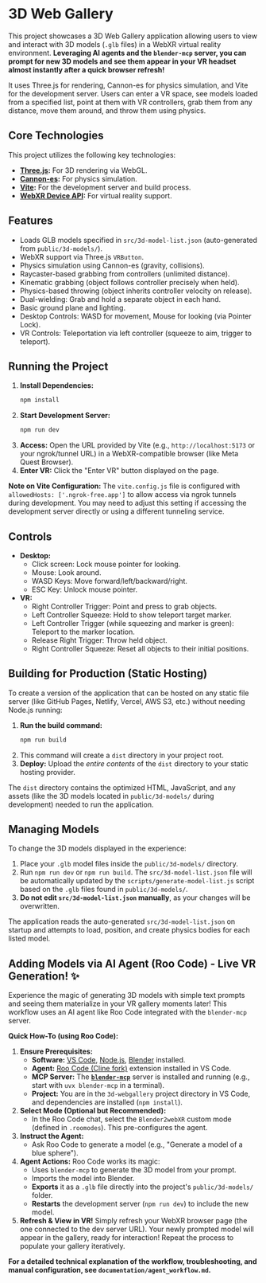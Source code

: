 # 3D Web Gallery

This project showcases a 3D Web Gallery application allowing users to view and interact with 3D models (`.glb` files) in a WebXR virtual reality environment. **Leveraging AI agents and the `blender-mcp` server, you can prompt for new 3D models and see them appear in your VR headset almost instantly after a quick browser refresh!**

It uses Three.js for rendering, Cannon-es for physics simulation, and Vite for the development server. Users can enter a VR space, see models loaded from a specified list, point at them with VR controllers, grab them from any distance, move them around, and throw them using physics.

## Core Technologies

This project utilizes the following key technologies:

*   **[Three.js](https://threejs.org/):** For 3D rendering via WebGL.
*   **[Cannon-es](https://pmndrs.github.io/cannon-es/):** For physics simulation.
*   **[Vite](https://vitejs.dev/):** For the development server and build process.
*   **[WebXR Device API](https://developer.mozilla.org/en-US/docs/Web/API/WebXR_Device_API):** For virtual reality support.

## Features

*   Loads GLB models specified in `src/3d-model-list.json` (auto-generated from `public/3d-models/`).
*   WebXR support via Three.js `VRButton`.
*   Physics simulation using Cannon-es (gravity, collisions).
*   Raycaster-based grabbing from controllers (unlimited distance).
*   Kinematic grabbing (object follows controller precisely when held).
*   Physics-based throwing (object inherits controller velocity on release).
*   Dual-wielding: Grab and hold a separate object in each hand.
*   Basic ground plane and lighting.
*   Desktop Controls: WASD for movement, Mouse for looking (via Pointer Lock).
*   VR Controls: Teleportation via left controller (squeeze to aim, trigger to teleport).

## Running the Project

1.  **Install Dependencies:**
    ```bash
    npm install
    ```
2.  **Start Development Server:**
    ```bash
    npm run dev
    ```
3.  **Access:** Open the URL provided by Vite (e.g., `http://localhost:5173` or your ngrok/tunnel URL) in a WebXR-compatible browser (like Meta Quest Browser).
4.  **Enter VR:** Click the "Enter VR" button displayed on the page.

**Note on Vite Configuration:** The `vite.config.js` file is configured with `allowedHosts: ['.ngrok-free.app']` to allow access via ngrok tunnels during development. You may need to adjust this setting if accessing the development server directly or using a different tunneling service.

## Controls

*   **Desktop:**
    *   Click screen: Lock mouse pointer for looking.
    *   Mouse: Look around.
    *   WASD Keys: Move forward/left/backward/right.
    *   ESC Key: Unlock mouse pointer.
*   **VR:**
    *   Right Controller Trigger: Point and press to grab objects.
    *   Left Controller Squeeze: Hold to show teleport target marker.
    *   Left Controller Trigger (while squeezing and marker is green): Teleport to the marker location.
    *   Release Right Trigger: Throw held object.
    *   Right Controller Squeeze: Reset all objects to their initial positions.

## Building for Production (Static Hosting)

To create a version of the application that can be hosted on any static file server (like GitHub Pages, Netlify, Vercel, AWS S3, etc.) without needing Node.js running:

1.  **Run the build command:**
    ```bash
    npm run build
    ```
2.  This command will create a `dist` directory in your project root.
3.  **Deploy:** Upload the *entire contents* of the `dist` directory to your static hosting provider.

The `dist` directory contains the optimized HTML, JavaScript, and any assets (like the 3D models located in `public/3d-models/` during development) needed to run the application.

## Managing Models

To change the 3D models displayed in the experience:

1.  Place your `.glb` model files inside the `public/3d-models/` directory.
2.  Run `npm run dev` or `npm run build`. The `src/3d-model-list.json` file will be automatically updated by the `scripts/generate-model-list.js` script based on the `.glb` files found in `public/3d-models/`.
3.  **Do not edit `src/3d-model-list.json` manually**, as your changes will be overwritten.

The application reads the auto-generated `src/3d-model-list.json` on startup and attempts to load, position, and create physics bodies for each listed model.

## Adding Models via AI Agent (Roo Code) - Live VR Generation! ✨

Experience the magic of generating 3D models with simple text prompts and seeing them materialize in your VR gallery moments later! This workflow uses an AI agent like Roo Code integrated with the `blender-mcp` server.

**Quick How-To (using Roo Code):**

1.  **Ensure Prerequisites:**
    *   **Software:** [VS Code](https://code.visualstudio.com/), [Node.js](https://nodejs.org/), [Blender](https://www.blender.org/) installed.
    *   **Agent:** [Roo Code (Cline fork)](https://github.com/RooVetGit/Roo-Code) extension installed in VS Code.
    *   **MCP Server:** The **[`blender-mcp`](https://github.com/ahujasid/blender-mcp)** server is installed and running (e.g., start with `uvx blender-mcp` in a terminal).
    *   **Project:** You are in the `3d-webgallery` project directory in VS Code, and dependencies are installed (`npm install`).
2.  **Select Mode (Optional but Recommended):**
    *   In the Roo Code chat, select the `Blender2webXR` custom mode (defined in `.roomodes`). This pre-configures the agent.
3.  **Instruct the Agent:**
    *   Ask Roo Code to generate a model (e.g., "Generate a model of a blue sphere").
4.  **Agent Actions:** Roo Code works its magic:
    *   Uses `blender-mcp` to generate the 3D model from your prompt.
    *   Imports the model into Blender.
    *   **Exports** it as a `.glb` file directly into the project's `public/3d-models/` folder.
    *   **Restarts** the development server (`npm run dev`) to include the new model.
5.  **Refresh & View in VR!** Simply refresh your WebXR browser page (the one connected to the dev server URL). Your newly prompted model will appear in the gallery, ready for interaction! Repeat the process to populate your gallery iteratively.

**For a detailed technical explanation of the workflow, troubleshooting, and manual configuration, see `documentation/agent_workflow.md`.**
